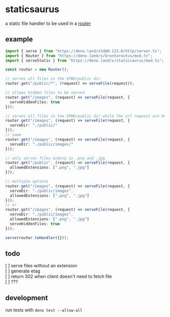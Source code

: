# staticsaurus
a static file handler to be used in a [router](https://github.com/TypicalFence/brontoroutus)
## example
```ts
import { serve } from "https://deno.land/std@0.123.0/http/server.ts";
import { Router } from "https://deno.land/x/brontoroutus/mod.ts";
import { serveStatic } from "https://deno.land/x/staticsaurus/mod.ts";

const router = new Router();

// serves all files in the $PWD/public dir
router.get("/public/*", (request) => serveFile(request));

// allows hidden files to be served
router.get("/images", (request) => serveFile(request, {
  serveHiddenFiles: true
}));

// serves all files in the $PWD/public dir while the url request are being made to /images
router.get("/images", (request) => serveFile(request, {
  serveDir: "./public/"
}));
// same
router.get("/images", (request) => serveFile(request, {
  serveDir: "./public/images/"
}));

// only serves files ending in .png and .jpg 
router.get("/public", (request) => serveFile(request, {
  allowedExtensions: [".png", ".jpg"]
}));

// multiple options
router.get("/images", (request) => serveFile(request, {
  serveDir: "./public/images",
  allowedExtensions: [".png", ".jpg"]
}));
// or
router.get("/images", (request) => serveFile(request, {
  serveDir: "./public/images",
  allowedExtensions: [".png", ".jpg"]
  serveHiddenFiles: true
}));

serve(router.toHandler({}));
```

## todo
[ ] serve files without an extension  
[ ] generate etag  
[ ] return 302 when client doesn't need to fetch file  
[ ] ???

## development
run tests with `deno test --allow-all`
